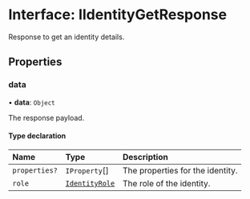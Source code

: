 # Interface: IIdentityGetResponse

Response to get an identity details.

## Properties

### data

• **data**: `Object`

The response payload.

#### Type declaration

| Name          | Type                                       | Description                      |
| :------------ | :----------------------------------------- | :------------------------------- |
| `properties?` | `IProperty`[]                              | The properties for the identity. |
| `role`        | [`IdentityRole`](../enums/IdentityRole.md) | The role of the identity.        |
